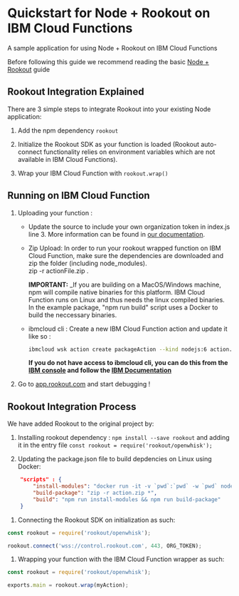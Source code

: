 # Quickstart for Node + Rookout on IBM Cloud Functions

A sample application for using Node + Rookout on IBM Cloud Functions

Before following this guide we recommend reading the basic [Node + Rookout] guide


## Rookout Integration Explained

There are 3 simple steps to integrate Rookout into your existing Node application:

1. Add the npm dependency `rookout`

1. Initialize the Rookout SDK as your function is loaded (Rookout auto-connect functionality relies on environment variables which are not available in IBM Cloud Functions).

1. Wrap your IBM Cloud Function with `rookout.wrap()`


## Running on IBM Cloud Function

1. Uploading your function : 
    - Update the source to include your own organization token in index.js line 3. More information can be found in [our documentation](https://docs.rookout.com/docs/installation-agent-remote.html).

    - Zip Upload: In order to run your rookout wrapped function on IBM Cloud Function, make sure the dependencies are downloaded and zip
    the folder (including node_modules).  
    zip -r actionFile.zip .
    
        **IMPORTANT:** _If you are building on a MacOS/Windows machine, npm will compile native binaries for this platform. IBM Cloud Function runs on Linux and thus needs the linux compiled binaries. In the example package, "npm run build" script uses a Docker to build the neccessary binaries.

    - ibmcloud cli : Create a new IBM Cloud Function action and update it like so :
        ```bash
        ibmcloud wsk action create packageAction --kind nodejs:6 action.zip
        ``` 

        **If you do not have access to ibmcloud cli, you can do this from the [IBM console](https://console.bluemix.net/openwhisk/actions) and follow the [IBM Documentation](https://console.bluemix.net/docs/openwhisk/openwhisk_actions.html#creating-and-invoking-javascript-actions)**

1. Go to [app.rookout.com](https://app.rookout.com) and start debugging !


## Rookout Integration Process

We have added Rookout to the original project by:
1. Installing rookout dependency : `npm install --save rookout` and adding it in the entry file `const rookout = require('rookout/openwhisk');`

1. Updating the package.json file to build depdencies on Linux using Docker:
```json
    "scripts" : {
        "install-modules": "docker run -it -v `pwd`:`pwd` -w `pwd` node:6 npm install",
        "build-package": "zip -r action.zip *",
        "build": "npm run install-modules && npm run build-package"
    }
```

1. Connecting the Rookout SDK on initialization as such:
```javascript
const rookout = require('rookout/openwhisk');

rookout.connect('wss://control.rookout.com', 443, ORG_TOKEN);
```

1. Wrapping your function with the IBM Cloud Function wrapper as such:  
```javascript
const rookout = require('rookout/openwhisk');

exports.main = rookout.wrap(myAction);
```

[Node + Rookout]: https://docs.rookout.com/docs/installation-node.html
